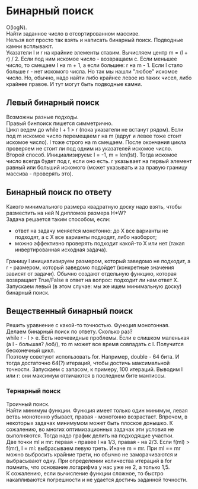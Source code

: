 # Бинарный поиск

O(logN).  
Найти заданное число в отсортированном массиве.  
Нельзя вот просто так взять и написать бинарный поиск. Подводные камни всплывают.  
Указатели l и r на крайние элементы ставим. Вычисляем центр m = (l + r) / 2. Если под ним искомое число - возвращаем c. 
Если меньшее число, то смещаем l на m + 1, а если большее: r на m - 1. Если l стало больше r - нет искомого числа. 
Но так мы нашли "любое" искомое число. Но, обычно, надо найти либо крайнее левое из таких чисел, либо крайнее правое. 
И тут могут быть подводные камни.  

## Левый бинарный поиск
Возможны разные подходы.  
Правый бинпоиск пишется симметрично.  
Цикл ведем до while l + 1 > r (пока указатели не встанут рядом). 
Если под m искомое число перемещаем r на m (вдруг и левее тоже стоит искомое число). 
l тоже строго на m смещаем. 
После окончания цикла проверяем не стоит ли под одним из указателей искомое число.  
Второй способ. Инициализируем: l = -1, m = len(lst). 
Тогда искомое число всегда будет под r, если оно есть. r указывает на первый элемент равный или больший искомого 
(может указывать и за правую границу массива - проверять это).  

## Бинарный поиск по ответу
Какого минимального размера квадратную доску надо взять, чтобы разместить на ней N дипломов размера H*W?  
Задача решается таким способом, если:  
- ответ на задачу меняется монотонно: до X все варианты не подходят, а с X все варианты подходят, либо наоборот;
- можно эффективно проверять подходит какой-то X или нет (такая инвертированная исходная задача).

Границу l инициализируем размером, который заведомо не подходит, а r - размером, который заведомо подойдет 
(конкретные значения зависят от задачи). 
Обычно создают отдельную функцию, которая возвращает True/False в ответ на вопрос: подходит ли нам ответ X. 
Запускаем левый (в этом случае: мы же ищем минимальную доску) бинарный поиск. 

## Вещественный бинарный поиск
Решить уравнение с какой-то точностью. Функция монотонная.  
Делаем бинарный поиск по ответу. Сколько раз?  
while r - l > e. Есть неочевидные проблемы. 
Если e слишком маленькая (а l - большая? /юб/), то m может все время совпадать с l. 
Получится бесконечный цикл.  
Поэтому советуют использовать for. Например, double - 64 бита. 
И тогда достаточно 64(?) итераций, чтобы достичь максимальной точности. 
Запускаем с запасом, к примеру, 100 итераций. 
Выводим l или r: они максимум отличаются в последнем бите мантиссы.

### Тернарный поиск
Троичный поиск.  
Найти минимум функции. Функция имеет только один минимум, левая ветвь монотонно убывает, правая - монотонно возрастает. 
Впрочем, в некоторых задачах минимумом может быть плоское донышко. 
К сожалению, во многих оптимизационных задачах эти условия не выполняются. 
Тогда надо график делить на подходящие участки.  
Две точки ml и mr: первая - правее l на 1/3, правая - на 2/3. 
Если f(ml) > f(mr), l = ml: выбрасываем левую треть. Иначе m = mr. 
При ml == mr можно выбросить крайние трети, но обычно не заморачиваются и выбрасывают одну. 
При определении количества итераций в for помнить, что основание логарифма у нас уже не 2, а только 1,5.  
К сожалению, если вычисление функции сложное, то быстро накапливаются погрешности и не удается достичь 
заданной точности.
